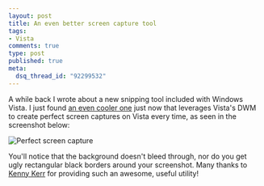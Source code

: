 ```yaml
--- 
layout: post
title: An even better screen capture tool
tags: 
- Vista
comments: true
type: post
published: true
meta: 
  dsq_thread_id: "92299532"
---
```

A while back I wrote about a new snipping tool included with Windows Vista. I just found <a href="http://weblogs.asp.net/kennykerr/archive/2006/10/19/Window-Clippings-1.2.aspx">an even cooler one</a> just now that leverages Vista's DWM to create perfect screen captures on Vista every time, as seen in the screenshot below:

  <img src="http://www.kennyandkarin.com/Kenny/windowclippings/clean.png" alt="Perfect screen capture" />

  You'll notice that the background doesn't bleed through, nor do you get ugly rectangular black borders around your screenshot. Many thanks to <a href="http://weblogs.asp.net/kennykerr/default.aspx">Kenny Kerr</a> for providing such an awesome, useful utility!
